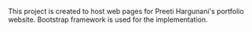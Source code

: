 This project is created to host web pages for Preeti Hargunani's portfolio website.
Bootstrap framework is used for the implementation.
